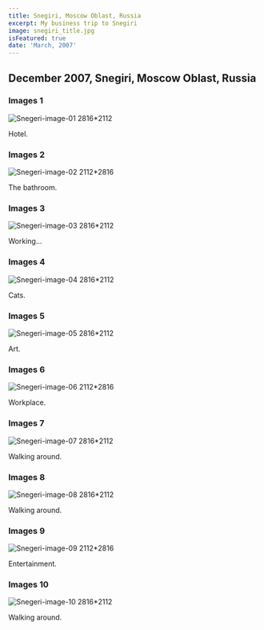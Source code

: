 ```yaml
---
title: Snegiri, Moscow Oblast, Russia
excerpt: My business trip to Snegiri
image: snegiri_title.jpg
isFeatured: true
date: 'March, 2007'
---
```


## December 2007, Snegiri, Moscow Oblast, Russia

### Images 1

![Snegeri-image-01 2816*2112](image_01.jpg)

Hotel.

### Images 2

![Snegeri-image-02 2112*2816](image_02.jpg)

The bathroom.

### Images 3

![Snegeri-image-03 2816*2112](image_03.jpg)

Working...

### Images 4

![Snegeri-image-04 2816*2112](image_04.jpg)

Cats.

### Images 5

![Snegeri-image-05 2816*2112](image_05.jpg)

Art.

### Images 6

![Snegeri-image-06 2112*2816](image_06.jpg)

Workplace.

### Images 7

![Snegeri-image-07 2816*2112](image_07.jpg)

Walking around.

### Images 8

![Snegeri-image-08 2816*2112](image_08.jpg)

Walking around.

### Images 9

![Snegeri-image-09 2112*2816](image_09.jpg)

Entertainment.

### Images 10

![Snegeri-image-10 2816*2112](image_10.jpg)

Walking around.
